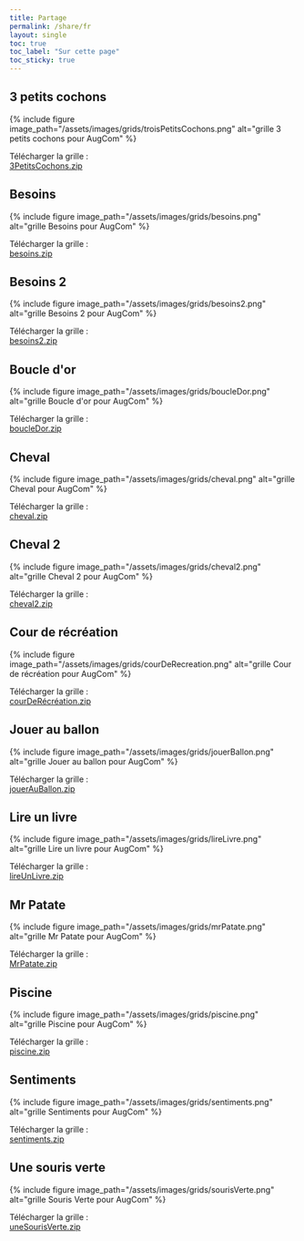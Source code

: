 ```yaml
---
title: Partage
permalink: /share/fr
layout: single
toc: true
toc_label: "Sur cette page"
toc_sticky: true
---
```


## 3 petits cochons

{% include figure image_path="/assets/images/grids/troisPetitsCochons.png" alt="grille 3 petits cochons pour AugCom" %}

Télécharger la grille : <br>
<i class='fas fa-hand-point-right'></i> [3PetitsCochons.zip](https://github.com/Noars/AugCom/files/7224864/3PetitsCochons.zip)

## Besoins

{% include figure image_path="/assets/images/grids/besoins.png" alt="grille Besoins pour AugCom" %}

Télécharger la grille : <br>
<i class='fas fa-hand-point-right'></i> [besoins.zip](https://github.com/Noars/AugCom/files/7224876/besoins.zip)

## Besoins 2

{% include figure image_path="/assets/images/grids/besoins2.png" alt="grille Besoins 2 pour AugCom" %}

Télécharger la grille : <br>
<i class='fas fa-hand-point-right'></i> [besoins2.zip](https://github.com/Noars/AugCom/files/7224879/besoins2.zip)

## Boucle d'or

{% include figure image_path="/assets/images/grids/boucleDor.png" alt="grille Boucle d'or pour AugCom" %}

Télécharger la grille : <br>
<i class='fas fa-hand-point-right'></i> [boucleDor.zip](https://github.com/Noars/AugCom/files/7224881/boucleDor.zip)

## Cheval 

{% include figure image_path="/assets/images/grids/cheval.png" alt="grille Cheval pour AugCom" %}

Télécharger la grille : <br>
<i class='fas fa-hand-point-right'></i> [cheval.zip](https://github.com/Noars/AugCom/files/7224885/cheval.zip)

## Cheval 2

{% include figure image_path="/assets/images/grids/cheval2.png" alt="grille Cheval 2 pour AugCom" %}

Télécharger la grille : <br>
<i class='fas fa-hand-point-right'></i> [cheval2.zip](https://github.com/Noars/AugCom/files/7224900/cheval2.zip)

## Cour de récréation

{% include figure image_path="/assets/images/grids/courDeRecreation.png" alt="grille Cour de récréation pour AugCom" %}

Télécharger la grille : <br>
<i class='fas fa-hand-point-right'></i> [courDeRécréation.zip](https://github.com/Noars/AugCom/files/7224906/courDeRecreation.zip)

## Jouer au ballon

{% include figure image_path="/assets/images/grids/jouerBallon.png" alt="grille Jouer au ballon pour AugCom" %}

Télécharger la grille : <br>
<i class='fas fa-hand-point-right'></i> [jouerAuBallon.zip](https://github.com/Noars/AugCom/files/7224911/jouerAuBallon.zip)

## Lire un livre

{% include figure image_path="/assets/images/grids/lireLivre.png" alt="grille Lire un livre pour AugCom" %}

Télécharger la grille : <br>
<i class='fas fa-hand-point-right'></i> [lireUnLivre.zip](https://github.com/Noars/AugCom/files/7224914/lireUnLivre.zip)

## Mr Patate

{% include figure image_path="/assets/images/grids/mrPatate.png" alt="grille Mr Patate pour AugCom" %}

Télécharger la grille : <br>
<i class='fas fa-hand-point-right'></i> [MrPatate.zip](https://github.com/Noars/AugCom/files/7224916/MrPatate.zip)

## Piscine

{% include figure image_path="/assets/images/grids/piscine.png" alt="grille Piscine pour AugCom" %}

Télécharger la grille : <br>
<i class='fas fa-hand-point-right'></i> [piscine.zip](https://github.com/Noars/AugCom/files/7224918/piscine.zip)

## Sentiments

{% include figure image_path="/assets/images/grids/sentiments.png" alt="grille Sentiments pour AugCom" %}

Télécharger la grille : <br>
<i class='fas fa-hand-point-right'></i> [sentiments.zip](https://github.com/Noars/AugCom/files/7224924/sentiments.zip)

## Une souris verte

{% include figure image_path="/assets/images/grids/sourisVerte.png" alt="grille Souris Verte pour AugCom" %}

Télécharger la grille : <br>
<i class='fas fa-hand-point-right'></i> [uneSourisVerte.zip](https://github.com/Noars/AugCom/files/7224926/uneSourisVerte.zip)
